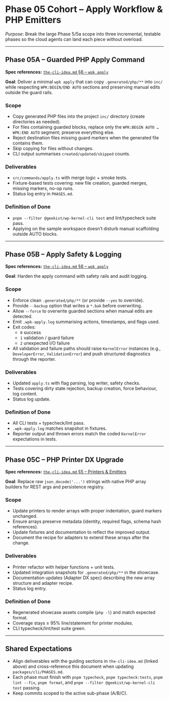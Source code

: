 # Phase 05 Cohort – Apply Workflow & PHP Emitters

_Purpose_: Break the large Phase 5/5a scope into three incremental, testable phases so the cloud agents can land each piece without overload.

---

## Phase 05A – Guarded PHP Apply Command

**Spec references:** [`the-cli-idea.md` §6 – `wpk apply`](../the-cli-idea.md#6-commands)

**Goal**: Deliver a minimal `wpk apply` that can copy `.generated/php/**` into `inc/` while respecting `WPK:BEGIN/END AUTO` sections and preserving manual edits outside the guard rails.

### Scope

- Copy generated PHP files into the project `inc/` directory (create directories as needed).
- For files containing guarded blocks, replace only the `WPK:BEGIN AUTO … WPK:END AUTO` segment; preserve everything else.
- Reject destination files missing guard markers when the generated file contains them.
- Skip copying for files without changes.
- CLI output summarises `created/updated/skipped` counts.

### Deliverables

- `src/commands/apply.ts` with merge logic + smoke tests.
- Fixture-based tests covering: new file creation, guarded merges, missing markers, no-op runs.
- Status log entry in `PHASES.md`.

### Definition of Done

- `pnpm --filter @geekist/wp-kernel-cli test` and lint/typecheck suite pass.
- Applying on the sample workspace doesn’t disturb manual scaffolding outside AUTO blocks.

---

## Phase 05B – Apply Safety & Logging

**Spec references:** [`the-cli-idea.md` §6 – `wpk apply`](../the-cli-idea.md#6-commands)

**Goal**: Harden the apply command with safety rails and audit logging.

### Scope

- Enforce clean `.generated/php/**` (or provide `--yes` to override).
- Provide `--backup` option that writes a `*.bak` before overwriting.
- Allow `--force` to overwrite guarded sections when manual edits are detected.
- Emit `.wpk-apply.log` summarising actions, timestamps, and flags used.
- Exit codes:
    - `0` success
    - `1` validation / guard failure
    - `2` unexpected I/O failure
- All validation and failure paths should raise `KernelError` instances (e.g., `DeveloperError`, `ValidationError`) and push structured diagnostics through the reporter.

### Deliverables

- Updated `apply.ts` with flag parsing, log writer, safety checks.
- Tests covering dirty state rejection, backup creation, force behaviour, log content.
- Status log update.

### Definition of Done

- All CLI tests + typecheck/lint pass.
- `.wpk-apply.log` matches snapshot in fixtures.
- Reporter output and thrown errors match the coded `KernelError` expectations in tests.

---

## Phase 05C – PHP Printer DX Upgrade

**Spec references:** [`the-cli-idea.md` §5 – Printers & Emitters](../the-cli-idea.md#5-printers--emitters)

**Goal**: Replace raw `json_decode('...')` strings with native PHP array builders for REST args and persistence registry.

### Scope

- Update printers to render arrays with proper indentation, guard markers unchanged.
- Ensure arrays preserve metadata (identity, required flags, schema hash references).
- Update fixtures and documentation to reflect the improved output.
- Document the recipe for adapters to extend these arrays after the change.

### Deliverables

- Printer refactor with helper functions + unit tests.
- Updated integration snapshots for `.generated/php/**` in the showcase.
- Documentation updates (Adapter DX spec) describing the new array structure and adapter recipe.
- Status log entry.

### Definition of Done

- Regenerated showcase assets compile (`php -l`) and match expected format.
- Coverage stays ≥ 95% line/statement for printer modules.
- CLI typecheck/lint/test suite green.

---

## Shared Expectations

- Align deliverables with the guiding sections in `the-cli-idea.md` (linked above) and cross-reference this document when updating `packages/cli/PHASES.md`.
- Each phase must finish with `pnpm typecheck`, `pnpm typecheck:tests`, `pnpm lint --fix`, `pnpm format`, and `pnpm --filter @geekist/wp-kernel-cli test` passing.
- Keep commits scoped to the active sub-phase (A/B/C).

